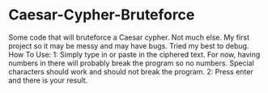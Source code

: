 # Caesar-Cypher-Bruteforce
Some code that will bruteforce a Caesar cypher. Not much else. My first project so it may be messy and may have bugs. Tried my best to debug.
How To Use:
1: Simply type in or paste in the ciphered text. For now, having numbers in there will probably break the program so no numbers. Special characters should work and should not break the program.
2: Press enter and there is your result.
